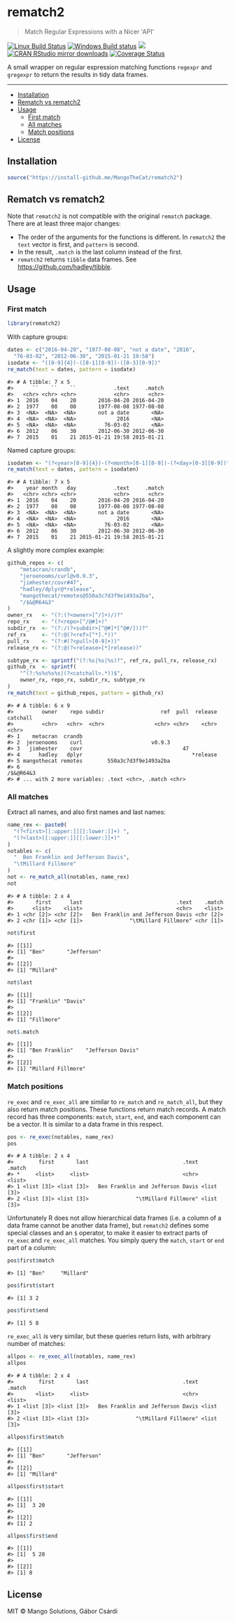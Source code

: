 


# rematch2

> Match Regular Expressions with a Nicer 'API'

[![Linux Build Status](https://travis-ci.org/MangoTheCat/rematch2.svg?branch=master)](https://travis-ci.org/MangoTheCat/rematch2)
[![Windows Build status](https://ci.appveyor.com/api/projects/status/github/MangoTheCat/rematch2?svg=true)](https://ci.appveyor.com/project/gaborcsardi/rematch2)
[![](http://www.r-pkg.org/badges/version/rematch2)](http://www.r-pkg.org/pkg/rematch2)
[![CRAN RStudio mirror downloads](http://cranlogs.r-pkg.org/badges/rematch2)](http://www.r-pkg.org/pkg/rematch2)
[![Coverage Status](https://img.shields.io/codecov/c/github/MangoTheCat/rematch2/master.svg)](https://codecov.io/github/MangoTheCat/rematch2?branch=master)

A small wrapper on regular expression matching functions `regexpr`
and `gregexpr` to return the results in tidy data frames.

---

  - [Installation](#installation)
  - [Rematch vs rematch2](#rematch-vs-rematch2)
  - [Usage](#usage)
    - [First match](#first-match)
    - [All matches](#all-matches)
    - [Match positions](#match-positions)
  - [License](#license)

## Installation


```r
source("https://install-github.me/MangoTheCat/rematch2")
```

## Rematch vs rematch2

Note that `rematch2` is not compatible with the original `rematch` package.
There are at least three major changes:
* The order of the arguments for the functions is different. In
  `rematch2` the `text` vector is first, and `pattern` is second.
* In the result, `.match` is the last column instead of the first.
* `rematch2` returns `tibble` data frames. See
  https://github.com/hadley/tibble.

## Usage

### First match


```r
library(rematch2)
```

With capture groups:

```r
dates <- c("2016-04-20", "1977-08-08", "not a date", "2016",
  "76-03-02", "2012-06-30", "2015-01-21 19:58")
isodate <- "([0-9]{4})-([0-1][0-9])-([0-3][0-9])"
re_match(text = dates, pattern = isodate)
```

```
#> # A tibble: 7 x 5
#>      ``    ``    ``            .text     .match
#>   <chr> <chr> <chr>            <chr>      <chr>
#> 1  2016    04    20       2016-04-20 2016-04-20
#> 2  1977    08    08       1977-08-08 1977-08-08
#> 3  <NA>  <NA>  <NA>       not a date       <NA>
#> 4  <NA>  <NA>  <NA>             2016       <NA>
#> 5  <NA>  <NA>  <NA>         76-03-02       <NA>
#> 6  2012    06    30       2012-06-30 2012-06-30
#> 7  2015    01    21 2015-01-21 19:58 2015-01-21
```

Named capture groups:

```r
isodaten <- "(?<year>[0-9]{4})-(?<month>[0-1][0-9])-(?<day>[0-3][0-9])"
re_match(text = dates, pattern = isodaten)
```

```
#> # A tibble: 7 x 5
#>    year month   day            .text     .match
#>   <chr> <chr> <chr>            <chr>      <chr>
#> 1  2016    04    20       2016-04-20 2016-04-20
#> 2  1977    08    08       1977-08-08 1977-08-08
#> 3  <NA>  <NA>  <NA>       not a date       <NA>
#> 4  <NA>  <NA>  <NA>             2016       <NA>
#> 5  <NA>  <NA>  <NA>         76-03-02       <NA>
#> 6  2012    06    30       2012-06-30 2012-06-30
#> 7  2015    01    21 2015-01-21 19:58 2015-01-21
```

A slightly more complex example:

```r
github_repos <- c(
	"metacran/crandb",
	"jeroenooms/curl@v0.9.3",
    "jimhester/covr#47",
	"hadley/dplyr@*release",
    "mangothecat/remotes@550a3c7d3f9e1493a2ba",
    "/$&@R64&3"
)
owner_rx   <- "(?:(?<owner>[^/]+)/)?"
repo_rx    <- "(?<repo>[^/@#]+)"
subdir_rx  <- "(?:/(?<subdir>[^@#]*[^@#/]))?"
ref_rx     <- "(?:@(?<ref>[^*].*))"
pull_rx    <- "(?:#(?<pull>[0-9]+))"
release_rx <- "(?:@(?<release>[*]release))"

subtype_rx <- sprintf("(?:%s|%s|%s)?", ref_rx, pull_rx, release_rx)
github_rx  <- sprintf(
	"^(?:%s%s%s%s|(?<catchall>.*))$",
    owner_rx, repo_rx, subdir_rx, subtype_rx
)
re_match(text = github_repos, pattern = github_rx)
```

```
#> # A tibble: 6 x 9
#>         owner    repo subdir                  ref  pull  release  catchall
#>         <chr>   <chr>  <chr>                <chr> <chr>    <chr>     <chr>
#> 1    metacran  crandb                                                     
#> 2  jeroenooms    curl                      v0.9.3                         
#> 3   jimhester    covr                                47                   
#> 4      hadley   dplyr                                   *release          
#> 5 mangothecat remotes        550a3c7d3f9e1493a2ba                         
#> 6                                                                /$&@R64&3
#> # ... with 2 more variables: .text <chr>, .match <chr>
```

### All matches

Extract all names, and also first names and last names:


```r
name_rex <- paste0(
  "(?<first>[[:upper:]][[:lower:]]+) ",
  "(?<last>[[:upper:]][[:lower:]]+)"
)
notables <- c(
  "  Ben Franklin and Jefferson Davis",
  "\tMillard Fillmore"
)
not <- re_match_all(notables, name_rex)
not
```

```
#> # A tibble: 2 x 4
#>       first      last                              .text    .match
#>      <list>    <list>                              <chr>    <list>
#> 1 <chr [2]> <chr [2]>   Ben Franklin and Jefferson Davis <chr [2]>
#> 2 <chr [1]> <chr [1]>               "\tMillard Fillmore" <chr [1]>
```


```r
not$first
```

```
#> [[1]]
#> [1] "Ben"       "Jefferson"
#> 
#> [[2]]
#> [1] "Millard"
```

```r
not$last
```

```
#> [[1]]
#> [1] "Franklin" "Davis"   
#> 
#> [[2]]
#> [1] "Fillmore"
```

```r
not$.match
```

```
#> [[1]]
#> [1] "Ben Franklin"    "Jefferson Davis"
#> 
#> [[2]]
#> [1] "Millard Fillmore"
```

### Match positions

`re_exec` and `re_exec_all` are similar to `re_match` and `re_match_all`,
but they also return match positions. These functions return match
records. A match record has three components: `match`, `start`, `end`, and
each component can be a vector. It is similar to a data frame in this
respect.


```r
pos <- re_exec(notables, name_rex)
pos
```

```
#> # A tibble: 2 x 4
#>        first       last                              .text     .match
#> *     <list>     <list>                              <chr>     <list>
#> 1 <list [3]> <list [3]>   Ben Franklin and Jefferson Davis <list [3]>
#> 2 <list [3]> <list [3]>               "\tMillard Fillmore" <list [3]>
```

Unfortunately R does not allow hierarchical data frames (i.e. a column of a
data frame cannot be another data frame), but `rematch2` defines some
special classes and an `$` operator, to make it easier to extract parts
of `re_exec` and `re_exec_all` matches. You simply query the `match`,
`start` or `end` part of a column:


```r
pos$first$match
```

```
#> [1] "Ben"     "Millard"
```

```r
pos$first$start
```

```
#> [1] 3 2
```

```r
pos$first$end
```

```
#> [1] 5 8
```

`re_exec_all` is very similar, but these queries return lists, with
arbitrary number of matches:


```r
allpos <- re_exec_all(notables, name_rex)
allpos
```

```
#> # A tibble: 2 x 4
#>        first       last                              .text     .match
#>       <list>     <list>                              <chr>     <list>
#> 1 <list [3]> <list [3]>   Ben Franklin and Jefferson Davis <list [3]>
#> 2 <list [3]> <list [3]>               "\tMillard Fillmore" <list [3]>
```


```r
allpos$first$match
```

```
#> [[1]]
#> [1] "Ben"       "Jefferson"
#> 
#> [[2]]
#> [1] "Millard"
```

```r
allpos$first$start
```

```
#> [[1]]
#> [1]  3 20
#> 
#> [[2]]
#> [1] 2
```

```r
allpos$first$end
```

```
#> [[1]]
#> [1]  5 28
#> 
#> [[2]]
#> [1] 8
```

## License

MIT © Mango Solutions, Gábor Csárdi
